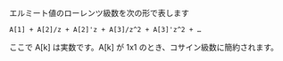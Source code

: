 エルミート値のローレンツ級数を次の形で表します

```
A[1] + A[2]/z + A[2]'z + A[3]/z^2 + A[3]'z^2 + …
```

ここで A[k] は実数です。A[k] が 1x1 のとき、コサイン級数に簡約されます。
